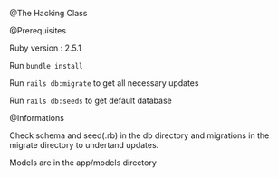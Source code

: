 @The Hacking Class

@Prerequisites

Ruby version : 2.5.1

Run `bundle install`

Run `rails db:migrate` to get all necessary updates

Run `rails db:seeds` to get default database

@Informations

Check schema and seed(.rb) in the db directory and migrations in the migrate directory to undertand updates.

Models are in the app/models directory
